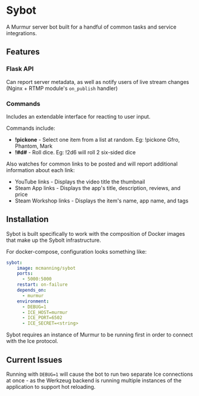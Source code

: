 # Sybot

A Murmur server bot built for a handful of common tasks and service integrations.

## Features

### Flask API

Can report server metadata, as well as notify users of live stream changes (Nginx + RTMP module's `on_publish` handler)

### Commands

Includes an extendable interface for reacting to user input.

Commands include:

* **!pickone** - Select one item from a list at random. Eg: !pickone Gfro, Phantom, Mark
* **!#d#** - Roll dice. Eg: !2d6 will roll 2 six-sided dice

Also watches for common links to be posted and will report additional information about each link:

* YouTube links - Displays the video title the thumbnail
* Steam App links - Displays the app's title, description, reviews, and price
* Steam Workshop links - Displays the item's name, app name, and tags

## Installation

Sybot is built specifically to work with the composition of Docker images that make up the Sybolt infrastructure.

For docker-compose, configuration looks something like:

```yaml
sybot:
    image: mcmanning/sybot
    ports:
      - 5000:5000
    restart: on-failure
    depends_on:
      - murmur
    environment:
      - DEBUG=1
      - ICE_HOST=murmur
      - ICE_PORT=6502
      - ICE_SECRET=<string>
```

Sybot requires an instance of Murmur to be running first in order to connect with the Ice protocol.

## Current Issues

Running with `DEBUG=1` will cause the bot to run two separate Ice connections at once - as the Werkzeug backend is running multiple instances of the application to support hot reloading.
